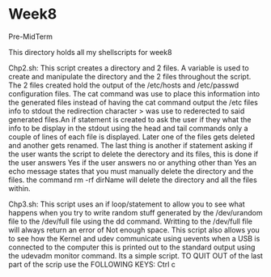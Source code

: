 # Week8
Pre-MidTerm

This directory holds all my shellscripts for week8 

Chp2.sh:
	This script creates a directory and 2 files. A variable is used to create and manipulate the directory
and the 2 files throughout the script. The 2 files created hold the output of the /etc/hosts and /etc/passwd 
configuration files. The cat command was use to place this information into the generated files instead of 
having the cat command output the /etc files info to stdout the redirection character > was use to rederected 
to said generated files.An if statement is created to ask the user if they what the info to be display in the stdout
using the head and tail commands only a couple of lines of each file is displayed.
Later one of the files gets deleted and another gets renamed. The last thing is another
if statement asking if the user wants the script to delete the derectory and its files, this is done if the user
answers Yes if the user answers no or anything other than Yes an echo
message states that you must manually delete the directory and the files. 
the command rm -rf dirName will delete the directory and all the files within.

Chp3.sh:
	This script uses an if loop/statement to allow you to see what happens when you try to 
write random stuff generated by the /dev/urandom file to the /dev/full file using the dd command.
Writting to the /dev/full file will always return an error of Not enough space.
This script also allows you to see how the Kernel and udev communicate using uevents when a USB is connected to the computer this is printed out to the standard output using the udevadm monitor command. Its a simple script.
TO QUIT OUT of the last part of the scrip use the FOLLOWING KEYS: Ctrl c

